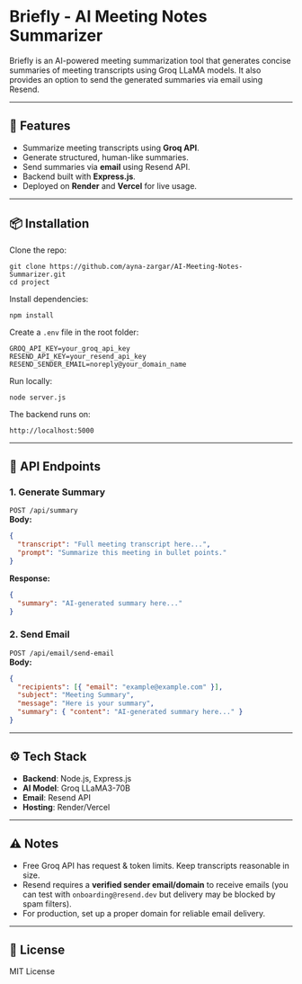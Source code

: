 # Briefly - AI Meeting Notes Summarizer

Briefly is an AI-powered meeting summarization tool that generates concise summaries of meeting transcripts using Groq LLaMA models. It also provides an option to send the generated summaries via email using Resend.

---

## 🚀 Features
- Summarize meeting transcripts using **Groq API**.
- Generate structured, human-like summaries.
- Send summaries via **email** using Resend API.
- Backend built with **Express.js**.
- Deployed on **Render** and **Vercel** for live usage.

---

## 📦 Installation

Clone the repo:
```
git clone https://github.com/ayna-zargar/AI-Meeting-Notes-Summarizer.git
cd project
```

Install dependencies:
```
npm install
```

Create a `.env` file in the root folder:
```
GROQ_API_KEY=your_groq_api_key
RESEND_API_KEY=your_resend_api_key
RESEND_SENDER_EMAIL=noreply@your_domain_name
```

Run locally:
```
node server.js
```

The backend runs on:
```
http://localhost:5000
```

---

## 📡 API Endpoints

### 1. Generate Summary  
`POST /api/summary`  
**Body:**
```json
{
  "transcript": "Full meeting transcript here...",
  "prompt": "Summarize this meeting in bullet points."
}
```  
**Response:**
```json
{
  "summary": "AI-generated summary here..."
}
```

### 2. Send Email  
`POST /api/email/send-email`  
**Body:**
```json
{
  "recipients": [{ "email": "example@example.com" }],
  "subject": "Meeting Summary",
  "message": "Here is your summary",
  "summary": { "content": "AI-generated summary here..." }
}
```  

---

## ⚙️ Tech Stack
- **Backend**: Node.js, Express.js
- **AI Model**: Groq LLaMA3-70B
- **Email**: Resend API
- **Hosting**: Render/Vercel

---

## ⚠️ Notes
- Free Groq API has request & token limits. Keep transcripts reasonable in size.
- Resend requires a **verified sender email/domain** to receive emails (you can test with `onboarding@resend.dev` but delivery may be blocked by spam filters).
- For production, set up a proper domain for reliable email delivery.

---

## 📜 License
MIT License
